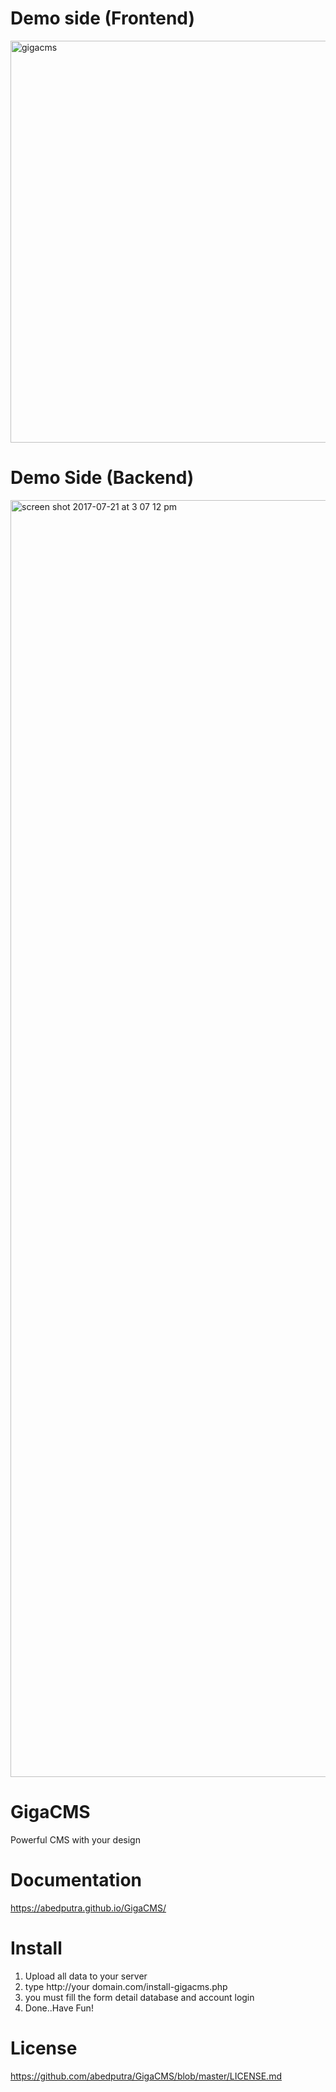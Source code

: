# Demo side (Frontend)
<img width="643" alt="gigacms" src="https://user-images.githubusercontent.com/11581453/28452546-c77617b0-6e25-11e7-81a6-e01ef2dc8e93.png">

# Demo Side (Backend)
<img width="2043" alt="screen shot 2017-07-21 at 3 07 12 pm" src="https://user-images.githubusercontent.com/11581453/28452672-57e48656-6e26-11e7-8a29-4d4dc2b7014b.png">

# GigaCMS
Powerful CMS with your design

# Documentation
https://abedputra.github.io/GigaCMS/

# Install
1. Upload all data to your server
2. type http://your domain.com/install-gigacms.php
3. you must fill the form detail database and account login
4. Done..Have Fun!

# License
https://github.com/abedputra/GigaCMS/blob/master/LICENSE.md
